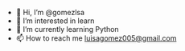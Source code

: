 - 👋 Hi, I’m @gomezlsa
- 👀 I’m interested in learn
- 🌱 I’m currently learning Python
- 📫 How to reach me luisagomez005@gmail.com

<!---
gomezlsa/gomezlsa is a ✨ special ✨ repository because its `README.md` (this file) appears on your GitHub profile.
You can click the Preview link to take a look at your changes.
--->
